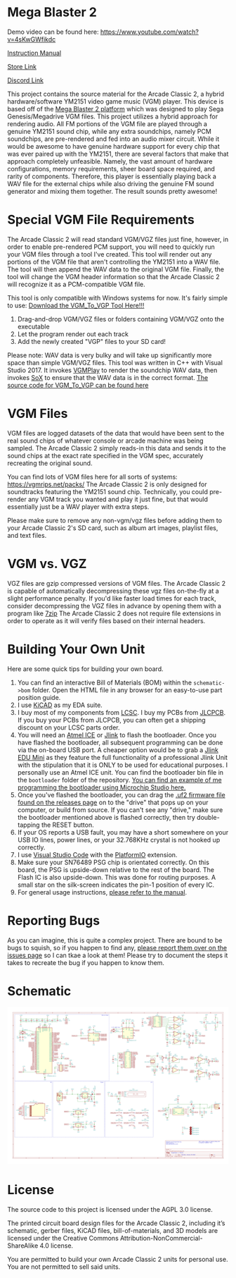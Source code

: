 # Mega Blaster 2

Demo video can be found here: https://www.youtube.com/watch?v=4sKwGWfikdc

[Instruction Manual](https://github.com/AidanHockey5/MegaBlaster2/raw/master/man/MegaBlaster2InstructionManual.pdf)

[Store Link](https://www.aidanlawrence.com/product/mega-blaster-2/)

[Discord Link](https://discord.gg/M2skqkZhw2)

This project contains the source material for the Arcade Classic 2, a hybrid hardware/software YM2151 video game music (VGM) player. This device is based off of the [Mega Blaster 2 platform](https://github.com/AidanHockey5/MegaBlaster2) which was designed to play Sega Genesis/Megadrive VGM files.
This project utilizes a hybrid approach for rendering audio. All FM portions of the VGM file are played through a genuine YM2151 sound chip, while any extra soundchips, namely PCM soundchips, are pre-rendered and fed into an audio mixer circuit.
While it would be awesome to have genuine hardware support for every chip that was ever paired up with the YM2151, there are several factors that make that approach completely unfeasible. Namely, the vast amount of hardware configurations, memory requirements, sheer board space required, and rarity of components.
Therefore, this player is essentially playing back a WAV file for the external chips while also driving the genuine FM sound generator and mixing them together.
The result sounds pretty awesome!

# Special VGM File Requirements

The Arcade Classic 2 will read standard VGM/VGZ files just fine, however, in order to enable pre-rendered PCM support, you will need to quickly run your VGM files through a tool I've created. This tool will render out any portions of the VGM file that aren't controlling the YM2151 into a WAV file. The tool will then append the WAV data to the original VGM file. Finally, the tool will change the VGM header information so that the Arcade Classic 2 will recognize it as a PCM-compatible VGM file.

This tool is only compatible with Windows systems for now. It's fairly simple to use:
[Download the VGM_To_VGP Tool Here!!!](https://aidanlawrence.com/tools/ee/arcadeclassic2/vgm_to_vgp.zip)
1) Drag-and-drop VGM/VGZ files or folders containing VGM/VGZ onto the executable
2) Let the program render out each track
3) Add the newly created "VGP" files to your SD card!

Please note: WAV data is very bulky and will take up significantly more space than simple VGM/VGZ files.
This tool was written in C++ with Visual Studio 2017. It invokes [VGMPlay](https://github.com/vgmrips/vgmplay) to render the soundchip WAV data, then invokes [SoX](http://sox.sourceforge.net/) to ensure that the WAV data is in the correct format.
[The source code for VGM_To_VGP can be found here](https://github.com/AidanHockey5/YM2151_Arcade_Classic_2/tree/master/tools/vgmtovgp)

# VGM Files

VGM files are logged datasets of the data that would have been sent to the real sound chips of whatever console or arcade machine was being sampled. The Arcade Classic 2 simply reads-in this data and sends it to the sound chips at the exact rate specified in the VGM spec, accurately recreating the original sound.

You can find lots of VGM files here for all sorts of systems: https://vgmrips.net/packs/
The Arcade Classic 2 is only designed for soundtracks featuring the YM2151 sound chip. Technically, you could pre-render any VGM track you wanted and play it just fine, but that would essentially just be a WAV player with extra steps.

Please make sure to remove any non-vgm/vgz files before adding them to your Arcade Classic 2's SD card, such as album art images, playlist files, and text files.

# VGM vs. VGZ

VGZ files are gzip compressed versions of VGM files. The Arcade Classic 2 is capable of automatically decompressing these vgz files on-the-fly at a slight performance penalty. If you'd like faster load times for each track, consider decompressing the VGZ files in advance by opening them with a program like [7zip](https://www.7-zip.org/)
The Arcade Classic 2 does not require file extensions in order to operate as it will verify files based on their internal headers.

# Building Your Own Unit

Here are some quick tips for building your own board.

1) You can find an interactive Bill of Materials (BOM) within the `schematic->bom` folder. Open the HTML file in any browser for an easy-to-use part position guide.
2) I use [KiCAD](https://kicad.org/) as my EDA suite.
4) I buy most of my components from [LCSC](https://lcsc.com/). I buy my PCBs from [JLCPCB](https://jlcpcb.com/). If you buy your PCBs from JLCPCB, you can often get a shipping discount on your LCSC parts order.
5) You will need an [Atmel ICE](https://www.microchip.com/DevelopmentTools/ProductDetails/ATATMEL-ICE) or [Jlink](https://www.segger.com/products/debug-probes/j-link/) to flash the bootloader. Once you have flashed the bootloader, all subsequent programming can be done via the on-board USB port. A cheaper option would be to grab a [Jlink EDU Mini](https://shop-us.segger.com/J_Link_EDU_mini_p/8.08.91.htm) as they feature the full functionality of a professional Jlink Unit with the stipulation that it is ONLY to be used for educational purposes. I personally use an Atmel ICE unit. You can find the bootloader bin file in the `bootloader` folder of the repository. [You can find an example of me programming the bootloader using Microchip Studio here.](https://youtu.be/FjPftGuLnGg?t=9259)
6) Once you've flashed the bootloader, you can drag the [.uf2 firmware file found on the releases page](https://github.com/AidanHockey5/MegaBlaster2/releases) on to the "drive" that pops up on your computer, or build from source. If you can't see any "drive," make sure the bootloader mentioned above is flashed correctly, then try double-tapping the RESET button. 
7) If your OS reports a USB fault, you may have a short somewhere on your USB IO lines, power lines, or your 32.768KHz crystal is not hooked up correctly.
8) I use [Visual Studio Code](https://code.visualstudio.com/) with the [PlatformIO](https://platformio.org/install/ide?install=vscode) extension.
9) Make sure your SN76489 PSG chip is orientated correctly. On this board, the PSG is upside-down relative to the rest of the board. The Flash IC is also upside-down. This was done for routing purposes. A small star on the silk-screen indicates the pin-1 position of every IC.
10) For general usage instructions, [please refer to the manual](https://github.com/AidanHockey5/MegaBlaster2/raw/master/man/MegaBlaster2InstructionManual.pdf).

# Reporting Bugs

As you can imagine, this is quite a complex project. There are bound to be bugs to squish, so if you happen to find any, [please report them over on the issues page](https://github.com/AidanHockey5/YM2151_Arcade_Classic_2/issues) so I can tkae a look at them! Please try to document the steps it takes to recreate the bug if you happen to know them.

# Schematic

![Schematic](https://github.com/AidanHockey5/YM2151_Arcade_Classic_2/raw/master/schematic/ArcadeClassic2.png)

# License
The source code to this project is licensed under the AGPL 3.0 license.

The printed circuit board design files for the Arcade Classic 2, including it’s schematic, gerber files, KiCAD files, bill-of-materials, and 3D models are licensed under the Creative Commons Attribution-NonCommercial-ShareAlike 4.0 license.

You are permitted to build your own Arcade Classic 2 units for personal use. You are not permitted to sell said units.
